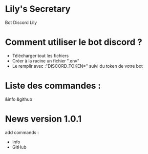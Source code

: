 # Lily's Secretary
Bot Discord Lily

# Comment utiliser le bot discord ?
- Télécharger tout les fichiers
- Créer à la racine un fichier ".env"
- Le remplir avec :"DISCORD_TOKEN=" suivi du token de votre bot

# Liste des commandes :
&info
&github

# News version 1.0.1
add commands :
- Info
- GitHub